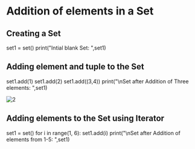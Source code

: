 # Addition of elements in a Set 

## Creating a Set 
set1 = set() 
print("Intial blank Set: ",set1) 

##  Adding element and tuple to the Set 
set1.add(1) 
set1.add(2) 
set1.add((3,4)) 
print("\nSet after Addition of Three elements: ",set1) 

![2](https://user-images.githubusercontent.com/49730521/75463688-29dfc800-59ac-11ea-9a2e-b0fbd2d52b5d.PNG)

## Adding elements to the Set using Iterator

set1 = set() 
for i in range(1, 6): 
	set1.add(i) 
print("\nSet after Addition of elements from 1-5: ",set1) 
